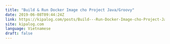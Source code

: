 ```yaml
---
title: "Build & Run Docker Image cho Project Java/Groovy"
date: 2019-06-08T09:44:24Z
link: https://kipalog.com/posts/Build---Run-Docker-Image-cho-Project-Java-Groovy?utm_medium=RSS&utm_source=news.12bit.vn
site: kipalog.com
language: Vietnamese
draft: false
---
```

